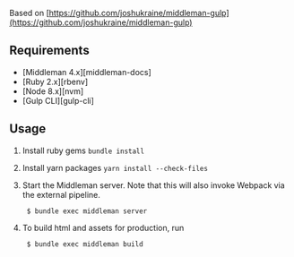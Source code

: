 Based on [https://github.com/joshukraine/middleman-gulp](https://github.com/joshukraine/middleman-gulp)

Requirements
------------

* [Middleman 4.x][middleman-docs]
* [Ruby 2.x][rbenv]
* [Node 8.x][nvm]
* [Gulp CLI][gulp-cli]

Usage
-----

1. Install ruby gems `bundle install`

2. Install yarn packages `yarn install --check-files`

3. Start the Middleman server. Note that this will also invoke Webpack via the external pipeline.

        $ bundle exec middleman server

4. To build html and assets for production, run

        $ bundle exec middleman build
